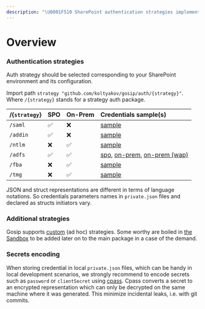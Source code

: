 ```yaml
---
description: "\U0001F510 SharePoint authentication strategies implemented in Gosip"
---
```


# Overview

### Authentication strategies

Auth strategy should be selected corresponding to your SharePoint environment and its configuration.

Import path `strategy "github.com/koltyakov/gosip/auth/{strategy}"`. Where `/{strategy}` stands for a strategy auth package.

| /{`strategy`} | SPO | On-Prem | Credentials sample\(s\) |
| :--- | :--- | :--- | :--- |
| `/saml` | ✅ | ❌ | [sample](strategies/addin.md#json) |
| `/addin` | ✅ | ❌ | [sample](strategies/addin.md#json) |
| `/ntlm` | ❌ | ✅ | [sample](strategies/ntlm.md#json) |
| `/adfs` | ✅ | ✅ | [spo](strategies/adfs.md#sharepoint-online-configuration), [on-prem](strategies/adfs.md#on-premises-configuration), [on-prem \(wap\)](strategies/adfs.md#on-premises-behing-wap-configuration) |
| `/fba` | ❌ | ✅ | [sample](strategies/fba.md#json) |
| `/tmg` | ❌ | ✅ | [sample](strategies/tmg.md#json) |

JSON and struct representations are different in terms of language notations. So credentials parameters names in `private.json` files and declared as structs initiators vary.

### Additional strategies

Gosip supports [custom](custom-auth/) \(ad hoc\) strategies. Some worthy are boiled in [the Sandbox](https://github.com/koltyakov/gosip-sandbox/tree/master/strategies) to be added later on to the main package in a case of the demand.

### Secrets encoding

When storing credential in local `private.json` files, which can be handy in local development scenarios, we strongly recommend to encode secrets such as `password` or `clientSecret` using [cpass](../utilits/cpass.md). Cpass converts a secret to an encrypted representation which can only be decrypted on the same machine where it was generated. This minimize incidental leaks, i.e. with git commits.

